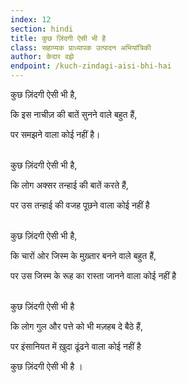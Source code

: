```yaml
---
index: 12
section: hindi
title: कुछ ज़िंदगी ऐसी भी है
class: सहाय्यक प्राध्यापक उत्पादन अभियांत्रिकी
author: केदार वझे
endpoint: /kuch-zindagi-aisi-bhi-hai
---
```


कुछ ज़िंदगी ऐसी भी है,

कि इस नाचीज़ की बातें सुनने वाले बहुत हैं,

पर समझने वाला कोई नहीं है।<br><br>

कुछ ज़िंदगी ऐसी भी है,

कि लोग अक्सर तन्हाई की बातें करते हैं,

पर उस तन्हाई की वजह पूछने वाला कोई नहीं है<br><br>

कुछ ज़िंदगी ऐसी भी है,

कि चारों ओर जिस्म के मुख़्तार बनने वाले बहुत हैं,

पर उस जिस्म के रूह का रास्ता जानने वाला कोई नहीं है<br><br>

कुछ ज़िंदगी ऐसी भी है

कि लोग गुल और पत्ते को भी मज़हब दे बैठे हैं,

पर इंसानियत में खु़दा‌ ढूंढने वाला कोई नहीं है

कुछ ज़िंदगी ऐसी भी है ।<br><br>
